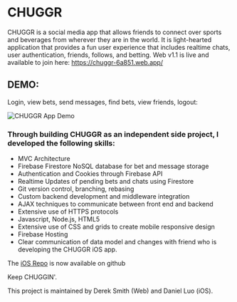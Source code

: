 # CHUGGR
CHUGGR is a social media app that allows friends to connect over sports and beverages from wherever they are in the world. It is light-hearted application that provides a fun user experience that includes realtime chats, user authentication, friends, follows, and betting. Web v1.1 is live and available to join here: https://chuggr-6a851.web.app/

## DEMO: ##
Login, view bets, send messages, find bets, view friends, logout:

![CHUGGR App Demo](CHUGGRDemo.gif)


### Through building CHUGGR as an independent side project, I developed the following skills: ###
 * MVC Architecture
 * Firebase Firestore NoSQL database for bet and message storage
 * Authentication and Cookies through Firebase API
 * Realtime Updates of pending bets and chats using Firestore 
 * Git version control, branching, rebasing
 * Custom backend development and middleware integration
 * AJAX techniques to communicate between front end and backend
 * Extensive use of HTTPS protocols
 * Javascript, Node.js, HTML5
 * Extensive use of CSS and grids to create mobile responsive design
 * Firebase Hosting
 * Clear communication of data model and changes with friend who is developing the CHUGGR iOS app.

The [iOS Repo](https://github.com/bolderkat/CHUGGR) is now available on github 


Keep CHUGGIN'.

This project is maintained by Derek Smith (Web) and Daniel Luo (iOS).
